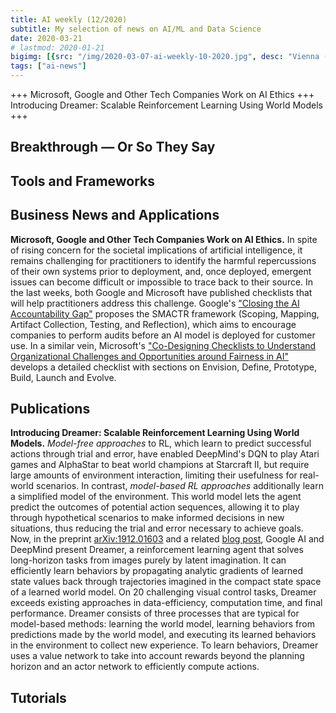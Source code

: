 ```yaml
---
title: AI weekly (12/2020)
subtitle: My selection of news on AI/ML and Data Science
date: 2020-03-21
# lastmod: 2020-01-21
bigimg: [{src: "/img/2020-03-07-ai-weekly-10-2020.jpg", desc: "Vienna (2018)"}]
tags: ["ai-news"]
---
```



+++ Microsoft, Google and Other Tech Companies Work on AI Ethics +++ Introducing Dreamer: Scalable Reinforcement Learning Using World Models +++ 


 
<!--more-->



## Breakthrough &mdash; Or So They Say

 
 


## Tools and Frameworks


 



## Business News and Applications

**Microsoft, Google and Other Tech Companies Work on AI Ethics.** In spite of rising concern for the societal implications of artificial intelligence, it remains challenging for practitioners to identify the harmful repercussions of their own systems prior to deployment, and, once deployed, emergent issues can become difficult or impossible to
trace back to their source. In the last weeks, both Google and Microsoft have published checklists that will help practitioners address this challenge. Google's ["Closing the AI Accountability Gap"](https://dl.acm.org/doi/abs/10.1145/3351095.3372873) proposes the SMACTR framework (Scoping, Mapping, Artifact Collection, Testing, and Reflection), which aims to encourage companies to perform audits before an AI model is deployed for customer use. In a similar vein, Microsoft's ["Co-Designing Checklists to Understand Organizational
Challenges and Opportunities around Fairness in AI"](http://www.jennwv.com/papers/checklists.pdf) develops a detailed checklist with sections on Envision, Define, Prototype, Build, Launch and Evolve.



## Publications
 
**Introducing Dreamer: Scalable Reinforcement Learning Using World Models.** *Model-free approaches* to RL, which learn to predict successful actions through trial and error, have enabled DeepMind's DQN to play Atari games and AlphaStar to beat world champions at Starcraft II, but require large amounts of environment interaction, limiting their usefulness for real-world scenarios. In contrast, *model-based RL approaches* additionally learn a simplified model of the environment. This world model lets the agent predict the outcomes of potential action sequences, allowing it to play through hypothetical scenarios to make informed decisions in new situations, thus reducing the trial and error necessary to achieve goals. Now, in the preprint [arXiv:1912.01603](https://arxiv.org/abs/1912.01603) and a related [blog post](https://ai.googleblog.com/2020/03/introducing-dreamer-scalable.html), Google AI and DeepMind present Dreamer, a reinforcement learning agent that solves long-horizon tasks from images purely by latent imagination. It can efficiently learn behaviors by propagating analytic gradients of learned state values back through trajectories imagined in the compact state space of a learned world model. On 20 challenging visual control tasks, Dreamer exceeds existing approaches in data-efficiency, computation time, and final performance. Dreamer consists of three processes that are typical for model-based methods: learning the world model, learning behaviors from predictions made by the world model, and executing its learned behaviors in the environment to collect new experience. To learn behaviors, Dreamer uses a value network to take into account rewards beyond the planning horizon and an actor network to efficiently compute actions.



## Tutorials

